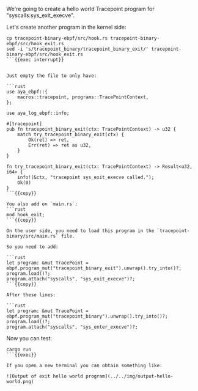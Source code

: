 We're going to create a hello world Tracepoint program for "syscalls:sys_exit_execve".

Let's create another program in the kernel side:

```
cp tracepoint-binary-ebpf/src/hook.rs tracepoint-binary-ebpf/src/hook_exit.rs
sed -i 's/tracepoint_binary/tracepoint_binary_exit/' tracepoint-binary-ebpf/src/hook_exit.rs
```{{exec interrupt}}


Just empty the file to only have:

```rust
use aya_ebpf::{
    macros::tracepoint, programs::TracePointContext,
};

use aya_log_ebpf::info;

#[tracepoint]
pub fn tracepoint_binary_exit(ctx: TracePointContext) -> u32 {
    match try_tracepoint_binary_exit(ctx) {
        Ok(ret) => ret,
        Err(ret) => ret as u32,
    }
}

fn try_tracepoint_binary_exit(ctx: TracePointContext) -> Result<u32, i64> {
    info!(&ctx, "tracepoint sys_exit_execve called.");
    Ok(0)
}
```{{copy}}

You also add on `main.rs`:
```rust
mod hook_exit;
```{{copy}}

On the user side, you need to load this program in the `tracepoint-binary/src/main.rs` file.

So you need to add:

```rust
let program: &mut TracePoint = ebpf.program_mut("tracepoint_binary_exit").unwrap().try_into()?;
program.load()?;
program.attach("syscalls", "sys_exit_execve")?;
```{{copy}}

After these lines:

```rust
let program: &mut TracePoint = ebpf.program_mut("tracepoint_binary").unwrap().try_into()?;
program.load()?;
program.attach("syscalls", "sys_enter_execve")?;
```

Now you can test:
```
cargo run
```{{exec}}

If you open a new terminal you can obtain something like:

![Output of exit hello world program](../../img/output-hello-world.png)
